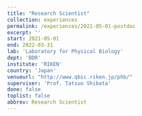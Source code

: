 ```yaml
---
title: "Research Scientist"
collection: experiences
permalink: /experiences/2021-05-01-postdoc
excerpt: ''
start: 2021-05-01
end: 2022-03-31
lab: 'Laboratory for Physical Biology'
dept: 'BDR'
institute: 'RIKEN'
country: 'Japan'
venueurl: "http://www.qbic.riken.jp/phb/"
superviser: 'Prof. Tatsuo Shibata'
done: false
toplist: false
abbrev: Research Scientist
---
```


